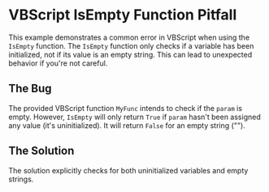 # VBScript IsEmpty Function Pitfall
This example demonstrates a common error in VBScript when using the `IsEmpty` function. The `IsEmpty` function only checks if a variable has been initialized, not if its value is an empty string.  This can lead to unexpected behavior if you're not careful.

## The Bug
The provided VBScript function `MyFunc` intends to check if the `param` is empty. However, `IsEmpty` will only return `True` if `param` hasn't been assigned any value (it's uninitialized). It will return `False` for an empty string ("").

## The Solution
The solution explicitly checks for both uninitialized variables and empty strings.